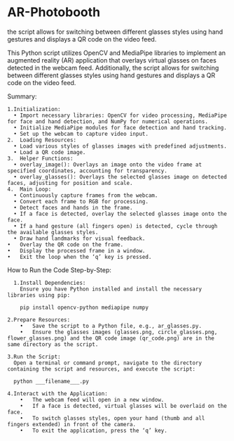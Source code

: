 # AR-Photobooth
the script allows for switching between different glasses styles using hand gestures and displays a QR code on the video feed.


This Python script utilizes OpenCV and MediaPipe libraries to implement an augmented reality (AR) application that overlays virtual glasses on faces detected in the webcam feed. Additionally, the script allows for switching between different glasses styles using hand gestures and displays a QR code on the video feed.

Summary:

	1.Initialization:
	  • Import necessary libraries: OpenCV for video processing, MediaPipe for face and hand detection, and NumPy for numerical operations.
	  •	Initialize MediaPipe modules for face detection and hand tracking.
	  •	Set up the webcam to capture video input.
	2.	Loading Resources:
	  •	Load various styles of glasses images with predefined adjustments.
	  •	Load a QR code image.
	3.	Helper Functions:
	  •	overlay_image(): Overlays an image onto the video frame at specified coordinates, accounting for transparency.
	  •	overlay_glasses(): Overlays the selected glasses image on detected faces, adjusting for position and scale.
	4.	Main Loop:
	  •	Continuously capture frames from the webcam.
	  •	Convert each frame to RGB for processing.
	  •	Detect faces and hands in the frame.
	  •	If a face is detected, overlay the selected glasses image onto the face.
	  •	If a hand gesture (all fingers open) is detected, cycle through the available glasses styles.
	  •	Draw hand landmarks for visual feedback.
  	•	Overlay the QR code on the frame.
  	•	Display the processed frame in a window.
  	•	Exit the loop when the ‘q’ key is pressed.

How to Run the Code Step-by-Step:

	  1.Install Dependencies:
        Ensure you have Python installed and install the necessary libraries using pip:

        pip install opencv-python mediapipe numpy

    2.Prepare Resources:
	    •	Save the script to a Python file, e.g., ar_glasses.py.
	    •	Ensure the glasses images (glasses.png, circle_glasses.png, flower_glasses.png) and the QR code image (qr_code.png) are in the same directory as the script.
	  
    3.Run the Script:
      Open a terminal or command prompt, navigate to the directory containing the script and resources, and execute the script:
     
      python ___filename___.py
      
    4.Interact with the Application:
    	•	The webcam feed will open in a new window.
    	•	If a face is detected, virtual glasses will be overlaid on the face.
    	•	To switch glasses styles, open your hand (thumb and all fingers extended) in front of the camera.
    	•	To exit the application, press the ‘q’ key.
      
